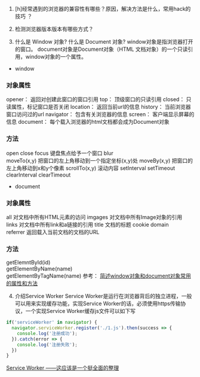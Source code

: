1. [h]经常遇到的浏览器的兼容性有哪些？原因，解决方法是什么，常用hack的技巧 ？

2. 检测浏览器版本版本有哪些方式？

3. 什么是 Window 对象? 什么是 Document 对象?
window对象是指浏览器打开的窗口。
document对象是Document对象（HTML 文档对象）的一个只读引用，window对象的一个属性。
- window    
### 对象属性
opener：    返回对创建此窗口的窗口引用
top：       顶级窗口的只读引用
closed：    只读属性，标记窗口是否关闭
location：  返回当前url的信息
history：   当前浏览器窗口访问过的url
navigator： 包含有关浏览器的信息
screen：    客户端显示屏幕的信息
document：  每个载入浏览器的html文档都会成为Document对象
### 方法
open
close
focus           键盘焦点给予一个窗口
blur        
moveTo(x,y)     把窗口的左上角移动到一个指定坐标(x,y)处
moveBy(x,y)     把窗口的左上角移动到x和y个像素
scrollTo(x,y)   滚动内容
setInterval
setTimeout
clearInterval
clearTimeout

- document
### 对象属性
all         对文档中所有HTML元素的访问
imgages     对文档中所有Image对象的引用
links       对文档中所有link和a链接的引用
title       文档的标题
cookie
domain  
referrer    返回载入当前文档的文档的URL

### 方法    
getElemntById(id)           
getElementByName(name)      
getElementByTagName(name)
参考：
[简述window对象和document对象常用的属性和方法](https://blog.csdn.net/qq_42217376/article/details/87878159)

4. 介绍Service Worker
Service Worker是运行在浏览器背后的独立进程，一般可以用来实现缓存功能，实现Service Worker的话，必须使用https传输协议，一个实现Service Worker缓存js文件可以如下写
``` js
if('serviceWorker' in navigator) {
  navigator.serviceWorker.register('./1.js').then(success => {
    console.log('注册成功');
  }).catch(error => {
    console.log('注册失败');
  })
}
```
[Service Worker ——这应该是一个挺全面的整理](https://blog.csdn.net/huangpb123/article/details/89498418)